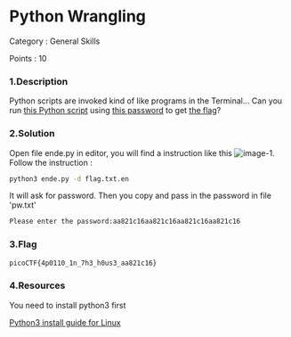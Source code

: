 # Python Wrangling
Category : General Skills

Points : 10

### 1.Description

Python scripts are invoked kind of like programs in the Terminal... Can you run [this Python script](https://mercury.picoctf.net/static/8e33ede04d02f3765b8c6a6e24d72733/ende.py) using [this password](https://mercury.picoctf.net/static/8e33ede04d02f3765b8c6a6e24d72733/pw.txt) to get [the flag](https://mercury.picoctf.net/static/8e33ede04d02f3765b8c6a6e24d72733/flag.txt.en)?

### 2.Solution

Open file ende.py in editor, you will find a instruction like this
![image-1](/image-1.PNG). Follow the instruction : 

```bash
python3 ende.py -d flag.txt.en
```
It will ask for password. Then you copy and pass in the password in file 'pw.txt'

```bash
Please enter the password:aa821c16aa821c16aa821c16aa821c16
```
### 3.Flag

```bash
picoCTF{4p0110_1n_7h3_h0us3_aa821c16}
```

### 4.Resources
You need to install python3 first

[Python3 install guide for Linux](https://docs.python-guide.org/starting/install3/linux/)
